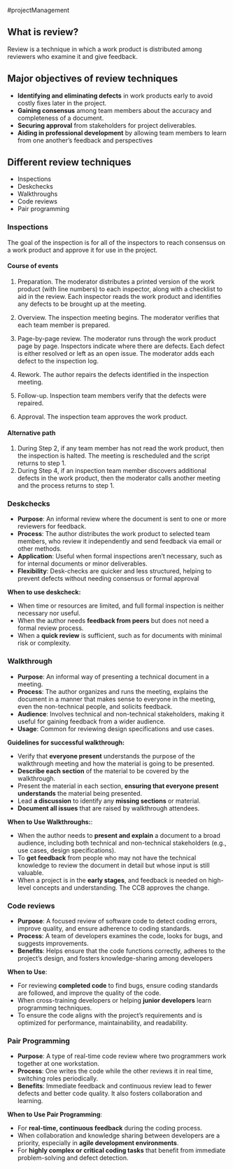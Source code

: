 #projectManagement 

## What is review?
Review is a technique in which a work product is distributed among reviewers who examine it and give feedback.

## Major objectives of review techniques

- **Identifying and eliminating defects** in work products early to avoid costly fixes later in the project.
- **Gaining consensus** among team members about the accuracy and completeness of a document.
- **Securing approval** from stakeholders for project deliverables.
- **Aiding in professional development** by allowing team members to learn from one another’s feedback and perspectives

## Different review techniques
- Inspections
- Deskchecks
- Walkthroughs
- Code reviews
- Pair programming

### Inspections
The goal of the inspection is for all of the inspectors to reach consensus on a work product and approve it for use in the project.

#### Course of events
1. Preparation. The moderator distributes a printed version of the work product (with line numbers) to each inspector, along with a checklist to aid in the review. Each inspector reads the work product and identifies any defects to be brought up at the meeting.
2. Overview. The inspection meeting begins. The moderator verifies that each team member is prepared.

3. Page-by-page review. The moderator runs through the work product page by page. Inspectors indicate where there are defects. Each defect is either resolved or left as an open issue. The moderator adds each defect to the inspection log.
4. Rework. The author repairs the defects identified in the inspection meeting.
5. Follow-up. Inspection team members verify that the defects were repaired.
6. Approval. The inspection team approves the work product.
#### Alternative path
1. During Step 2, if any team member has not read the work product, then the inspection is halted. The meeting is rescheduled and the script returns to step 1.
2. During Step 4, if an inspection team member discovers additional defects in the work product, then the moderator calls another meeting and the process returns to step 1.


### Deskchecks

- **Purpose**: An informal review where the document is sent to one or more reviewers for feedback.
- **Process**: The author distributes the work product to selected team members, who review it independently and send feedback via email or other methods.
- **Application**: Useful when formal inspections aren’t necessary, such as for internal documents or minor deliverables.
- **Flexibility**: Desk-checks are quicker and less structured, helping to prevent defects without needing consensus or formal approval

**When to use deskcheck:**
- When time or resources are limited, and full formal inspection is neither necessary nor useful.
- When the author needs **feedback from peers** but does not need a formal review process.
- When a **quick review** is sufficient, such as for documents with minimal risk or complexity.
### Walkthrough

- **Purpose**: An informal way of presenting a technical document in a meeting.
- **Process**: The author organizes and runs the meeting, explains the document in a manner that makes sense to everyone in the meeting, even the non-technical people, and solicits feedback.
- **Audience**: Involves technical and non-technical stakeholders, making it useful for gaining feedback from a wider audience.
- **Usage**: Common for reviewing design specifications and use cases​.


**Guidelines for successful walkthrough:**
- Verify that **everyone present** understands the purpose of the walkthrough meeting and how the material is going to be presented.
- **Describe each section** of the material to be covered by the walkthrough.
- Present the material in each section, **ensuring that  everyone present understands** the material being presented.
- Lead **a discussion** to identify any **missing sections** or material.
- **Document all issues** that are raised by walkthrough attendees.


**When to Use Walkthroughs:**:
- When the author needs to **present and explain** a document to a broad audience, including both technical and non-technical stakeholders (e.g., use cases, design specifications).
- To **get feedback** from people who may not have the technical knowledge to review the document in detail but whose input is still valuable.
- When a project is in the **early stages**, and feedback is needed on high-level concepts and understanding.
 The CCB approves the change.
### Code reviews
- **Purpose**: A focused review of software code to detect coding errors, improve quality, and ensure adherence to coding standards.
- **Process**: A team of developers examines the code, looks for bugs, and suggests improvements.
- **Benefits**: Helps ensure that the code functions correctly, adheres to the project’s design, and fosters knowledge-sharing among developers​

**When to Use**:
- For reviewing **completed code** to find bugs, ensure coding standards are followed, and improve the quality of the code.
- When cross-training developers or helping **junior developers** learn programming techniques.
- To ensure the code aligns with the project’s requirements and is optimized for performance, maintainability, and readability.

### Pair Programming
- **Purpose**: A type of real-time code review where two programmers work together at one workstation.
- **Process**: One writes the code while the other reviews it in real time, switching roles periodically.
- **Benefits**: Immediate feedback and continuous review lead to fewer defects and better code quality. It also fosters collaboration and learning.

**When to Use Pair Programming**:
- For **real-time, continuous feedback** during the coding process.
- When collaboration and knowledge sharing between developers are a priority, especially in **agile development environments**.
- For **highly complex or critical coding tasks** that benefit from immediate problem-solving and defect detection.
